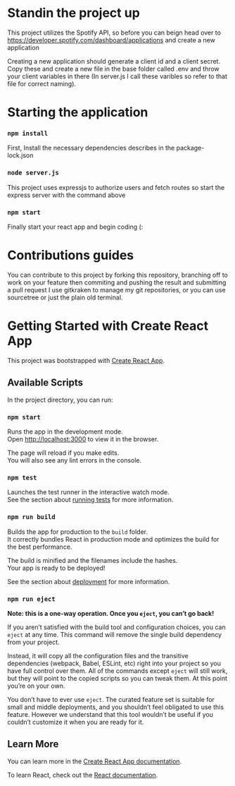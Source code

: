 # Standin the project up

This project utilizes the Spotify API, so before you can beign head over to https://developer.spotify.com/dashboard/applications and create a new application

Creating a new application should generate a client id and a client secret. Copy these and create a new file in the base folder called .env and throw your client variables in there
(In server.js I call these varibles so refer to that file for correct naming).

# Starting the application

### `npm install`

First, Install the necessary dependencies describes in the package-lock.json

### `node server.js`

This project uses expressjs to authorize users and fetch routes so start the express server with the command above

### `npm start`

Finally start your react app and begin coding (:

# Contributions guides

You can contribute to this project by forking this repository, branching off to work on your feature then commiting and pushing the result and submitting a pull request
I use gitkraken to manage my git repositories, or you can use sourcetree or just the plain old terminal.

# Getting Started with Create React App

This project was bootstrapped with [Create React App](https://github.com/facebook/create-react-app).

## Available Scripts

In the project directory, you can run:

### `npm start`

Runs the app in the development mode.\
Open [http://localhost:3000](http://localhost:3000) to view it in the browser.

The page will reload if you make edits.\
You will also see any lint errors in the console.

### `npm test`

Launches the test runner in the interactive watch mode.\
See the section about [running tests](https://facebook.github.io/create-react-app/docs/running-tests) for more information.

### `npm run build`

Builds the app for production to the `build` folder.\
It correctly bundles React in production mode and optimizes the build for the best performance.

The build is minified and the filenames include the hashes.\
Your app is ready to be deployed!

See the section about [deployment](https://facebook.github.io/create-react-app/docs/deployment) for more information.

### `npm run eject`

**Note: this is a one-way operation. Once you `eject`, you can’t go back!**

If you aren’t satisfied with the build tool and configuration choices, you can `eject` at any time. This command will remove the single build dependency from your project.

Instead, it will copy all the configuration files and the transitive dependencies (webpack, Babel, ESLint, etc) right into your project so you have full control over them. All of the commands except `eject` will still work, but they will point to the copied scripts so you can tweak them. At this point you’re on your own.

You don’t have to ever use `eject`. The curated feature set is suitable for small and middle deployments, and you shouldn’t feel obligated to use this feature. However we understand that this tool wouldn’t be useful if you couldn’t customize it when you are ready for it.

## Learn More

You can learn more in the [Create React App documentation](https://facebook.github.io/create-react-app/docs/getting-started).

To learn React, check out the [React documentation](https://reactjs.org/).
